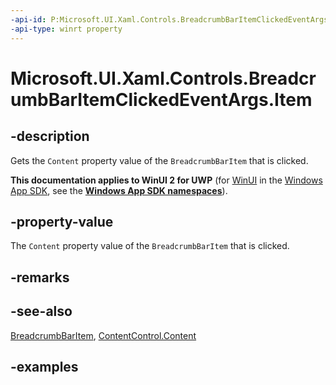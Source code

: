```yaml
---
-api-id: P:Microsoft.UI.Xaml.Controls.BreadcrumbBarItemClickedEventArgs.Item
-api-type: winrt property
---
```


# Microsoft.UI.Xaml.Controls.BreadcrumbBarItemClickedEventArgs.Item

<!--
public object Item { get; }
-->


## -description

Gets the `Content` property value of the `BreadcrumbBarItem` that is clicked.

**This documentation applies to WinUI 2 for UWP** (for [WinUI](/windows/apps/winui/winui3/) in the [Windows App SDK](/windows/apps/windows-app-sdk/), see the **[Windows App SDK namespaces](/windows/windows-app-sdk/api/winrt/)**).

## -property-value

The `Content` property value of the `BreadcrumbBarItem` that is clicked.

## -remarks

## -see-also

[BreadcrumbBarItem](breadcrumbbaritem.md), [ContentControl.Content](/uwp/api/windows.ui.xaml.controls.contentcontrol.content)

## -examples


